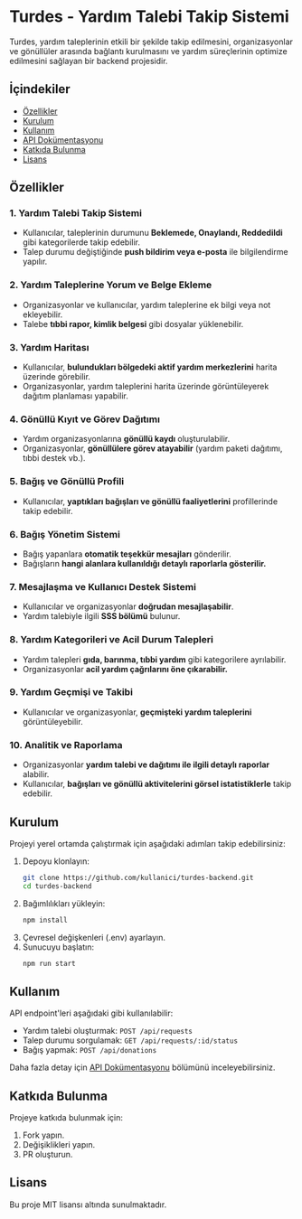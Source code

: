 # Turdes - Yardım Talebi Takip Sistemi

Turdes, yardım taleplerinin etkili bir şekilde takip edilmesini, organizasyonlar ve gönüllüler arasında bağlantı kurulmasını ve yardım süreçlerinin optimize edilmesini sağlayan bir backend projesidir.

## İçindekiler
- [Özellikler](#%C3%96zellikler)
- [Kurulum](#Kurulum)
- [Kullanım](#Kullan%C4%B1m)
- [API Dokümentasyonu](#API-Dok%C3%BCmentasyonu)
- [Katkıda Bulunma](#Katk%C4%B1da-Bulunma)
- [Lisans](#Lisans)

## Özellikler

### 1. Yardım Talebi Takip Sistemi
- Kullanıcılar, taleplerinin durumunu **Beklemede, Onaylandı, Reddedildi** gibi kategorilerde takip edebilir.
- Talep durumu değiştiğinde **push bildirim veya e-posta** ile bilgilendirme yapılır.

### 2. Yardım Taleplerine Yorum ve Belge Ekleme
- Organizasyonlar ve kullanıcılar, yardım taleplerine ek bilgi veya not ekleyebilir.
- Talebe **tıbbi rapor, kimlik belgesi** gibi dosyalar yüklenebilir.

### 3. Yardım Haritası
- Kullanıcılar, **bulundukları bölgedeki aktif yardım merkezlerini** harita üzerinde görebilir.
- Organizasyonlar, yardım taleplerini harita üzerinde görüntüleyerek dağıtım planlaması yapabilir.

### 4. Gönüllü Kıyıt ve Görev Dağıtımı
- Yardım organizasyonlarına **gönüllü kaydı** oluşturulabilir.
- Organizasyonlar, **gönüllülere görev atayabilir** (yardım paketi dağıtımı, tıbbi destek vb.).

### 5. Bağış ve Gönüllü Profili
- Kullanıcılar, **yaptıkları bağışları ve gönüllü faaliyetlerini** profillerinde takip edebilir.

### 6. Bağış Yönetim Sistemi
- Bağış yapanlara **otomatik teşekkür mesajları** gönderilir.
- Bağışların **hangi alanlara kullanıldığı detaylı raporlarla gösterilir.**

### 7. Mesajlaşma ve Kullanıcı Destek Sistemi
- Kullanıcılar ve organizasyonlar **doğrudan mesajlaşabilir**.
- Yardım talebiyle ilgili **SSS bölümü** bulunur.

### 8. Yardım Kategorileri ve Acil Durum Talepleri
- Yardım talepleri **gıda, barınma, tıbbi yardım** gibi kategorilere ayrılabilir.
- Organizasyonlar **acil yardım çağrılarını öne çıkarabilir.**

### 9. Yardım Geçmişi ve Takibi
- Kullanıcılar ve organizasyonlar, **geçmişteki yardım taleplerini** görüntüleyebilir.

### 10. Analitik ve Raporlama
- Organizasyonlar **yardım talebi ve dağıtımı ile ilgili detaylı raporlar** alabilir.
- Kullanıcılar, **bağışları ve gönüllü aktivitelerini görsel istatistiklerle** takip edebilir.

## Kurulum
Projeyi yerel ortamda çalıştırmak için aşağıdaki adımları takip edebilirsiniz:

1. Depoyu klonlayın:
   ```sh
   git clone https://github.com/kullanici/turdes-backend.git
   cd turdes-backend
   ```
2. Bağımlılıkları yükleyin:
   ```sh
   npm install
   ```
3. Çevresel değişkenleri (.env) ayarlayın.
4. Sunucuyu başlatın:
   ```sh
   npm run start
   ```

## Kullanım
API endpoint'leri aşağıdaki gibi kullanılabilir:
- Yardım talebi oluşturmak: `POST /api/requests`
- Talep durumu sorgulamak: `GET /api/requests/:id/status`
- Bağış yapmak: `POST /api/donations`

Daha fazla detay için [API Dokümentasyonu](#API-Dok%C3%BCmentasyonu) bölümünü inceleyebilirsiniz.

## Katkıda Bulunma
Projeye katkıda bulunmak için:
1. Fork yapın.
2. Değişiklikleri yapın.
3. PR oluşturun.

## Lisans
Bu proje MIT lisansı altında sunulmaktadır.

